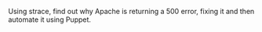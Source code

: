 Using strace, find out why Apache is returning a 500 error, fixing it and then automate it using Puppet.

